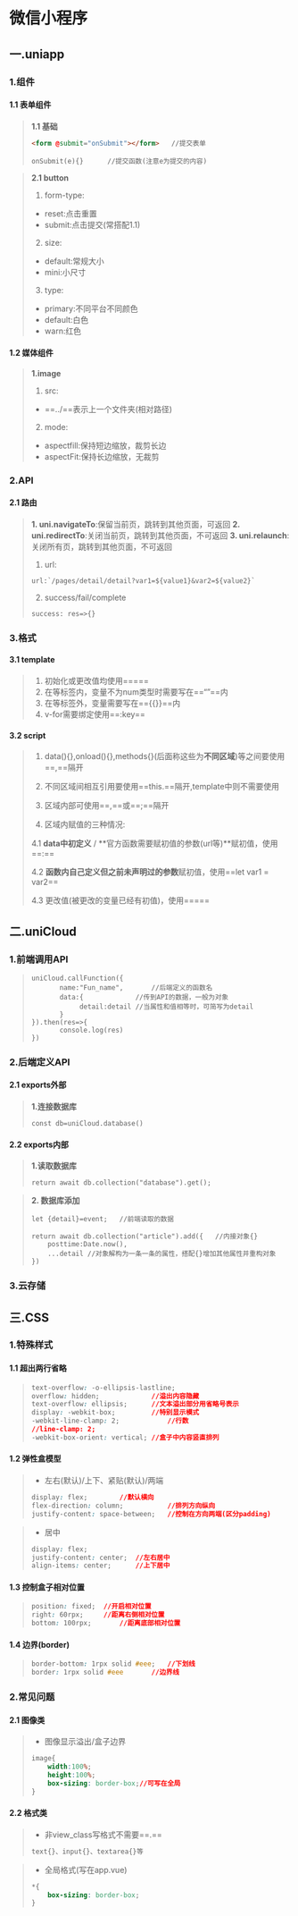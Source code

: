 # 微信小程序

## 一.uniapp

### 1.组件



#### 1.1 表单组件

>**1.1 基础**
>
>```html
><form @submit="onSubmit"></form>	//提交表单
>```
>
>```script
>onSubmit(e){}		//提交函数(注意e为提交的内容)
>```
>

>**2.1 button**
>
>1. form-type:
>
>+ reset:点击重置
>+ submit:点击提交(常搭配1.1)
>
>2. size:
>
>+ default:常规大小
>+ mini:小尺寸
>
>3. type:
>
>+ primary:不同平台不同颜色
>+ default:白色
>+ warn:红色



#### 1.2 媒体组件

> **1.image**
>
> 1. src:
>
> + ==../==表示上一个文件夹(相对路径)
>
> 2. mode:
>
> + aspectfill:保持短边缩放，裁剪长边
> + aspectFit:保持长边缩放，无裁剪



### 2.API

#### 2.1 路由

> **1. uni.navigateTo**:保留当前页，跳转到其他页面，可返回
> **2. uni.redirectTo**:关闭当前页，跳转到其他页面，不可返回
> **3. uni.relaunch**:关闭所有页，跳转到其他页面，不可返回
>
> 1. url:
>
> ```uniapp
> url:`/pages/detail/detail?var1=${value1}&var2=${value2}`
> ```
>
> 2. success/fail/complete
>
> ```uniapp
> success: res=>{}
> ```
>



### 3.格式

#### 3.1 template

> 1. 初始化或更改值均使用=====
> 2. 在<view>等标签内，变量不为num类型时需要写在==“”==内
> 3. 在<view>等标签外，变量需要写在=={{}}==内
> 4. v-for需要绑定使用==:key==



#### 3.2 script

> 1. data(){},onload(){},methods{}(后面称这些为**不同区域**)等之间要使用==,==隔开
>
> 2. 不同区域间相互引用要使用==this.==隔开,template中则不需要使用
>
> 3. 区域内部可使用==,==或==;==隔开
>
> 4. 区域内赋值的三种情况:
>
> 	4.1 **data中初定义** / **官方函数需要赋初值的参数(url等)**赋初值，使用==:==
>
> 	4.2 **函数内自己定义但之前未声明过的参数**赋初值，使用==let var1 = var2==
>
> 	4.3 更改值(被更改的变量已经有初值)，使用=====



## 二.uniCloud

### 1.前端调用API

>```script
>uniCloud.callFunction({
>        name:"Fun_name",		//后端定义的函数名
>        data:{				//传到API的数据，一般为对象
>             detail:detail	//当属性和值相等时，可简写为detail
>        }
>}).then(res=>{
>        console.log(res)
>})
>```
>



### 2.后端定义API

#### 2.1 exports外部

>**1.连接数据库**
>
>```uniCloud
>const db=uniCloud.database()
>```



#### 2.2 exports内部

> **1.读取数据库**
>
> ```uniCloud
> return await db.collection("database").get();
> ```

> **2. 数据库添加**
>
> ```uniCloud
> let {detail}=event;   //前端读取的数据
> 
> return await db.collection("article").add({	//内接对象{}
>     posttime:Date.now(),
>     ...detail	//对象解构为一条一条的属性，搭配{}增加其他属性并重构对象
> })
> ```
>





### 3.云存储





## 三.CSS

### 1.特殊样式

#### 1.1 超出两行省略

> ```css
> text-overflow: -o-ellipsis-lastline;
> overflow: hidden;				//溢出内容隐藏
> text-overflow: ellipsis;		//文本溢出部分用省略号表示
> display: -webkit-box;			//特别显示模式
> -webkit-line-clamp: 2;			//行数
> //line-clamp: 2;					
> -webkit-box-orient: vertical;	//盒子中内容竖直排列
> ```



#### 1.2 弹性盒模型

>+ 左右(默认)/上下、紧贴(默认)/两端
>
> ```css
> display: flex;		//默认横向
> flex-direction: column;			//排列方向纵向
> justify-content: space-between;	//控制在方向两端(区分padding)
> ```

> + 居中
>
> ```css
> display: flex;
> justify-content: center;	//左右居中
> align-items: center;		//上下居中
> ```



#### 1.3 控制盒子相对位置

> ```css
> position: fixed;	//开启相对位置
> right: 60rpx;		//距离右侧相对位置
> bottom: 100rpx;		//距离底部相对位置
> ```
>



#### 1.4 边界(border)

> ```css
> border-bottom: 1rpx solid #eee;	//下划线
> border: 1rpx solid #eee 		//边界线
> ```

### 2.常见问题

#### 2.1 图像类

> + 图像显示溢出/盒子边界
>
> ```css
> image{
>     width:100%;
>     height:100%;
>     box-sizing: border-box;//可写在全局
> }
> ```



#### 2.2 格式类

> + 非view_class写格式不需要==.==
>
> ```css
> text{}、input{}、textarea{}等
> ```

> + 全局格式(写在app.vue)
>
> ```css
> *{
>     box-sizing: border-box;
> }
> ```
